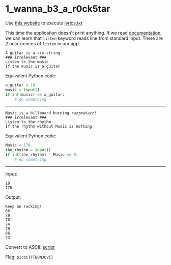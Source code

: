 # 1_wanna_b3_a_r0ck5tar

Use [this website](https://codewithrockstar.com/online) to execute [lyrics.txt](lyrics.txt)

This time the application doesn't print anything. If we read [documentation](https://codewithrockstar.com/docs), we can learn that `listen` keyword reads line from standard input. There are 2 occurrences of `listen` in our app.

```
A guitar is a six-string
### irrelevant ###
Listen to the music
If the music is a guitar
```

Equivalent Python code:

```py
a_guitar = 10
music = input()
if int(music) == a_guitar:
	# do something
```

---

```
Music is a billboard-burning razzmatazz!
### irrelevant ###
Listen to the rhythm
If the rhythm without Music is nothing
```

Equivalent Python code:

```py
Music = 170
the_rhythm = input()
if int(the_rhythm) - Music == 0:
	# do something
```

---

Input:
```
10
170
```

Output:
```
Keep on rocking!
66
79
78
74
79
86
73
```

Convert to ASCII: [script](solve.py)

Flag: `picoCTF{BONJOVI}`